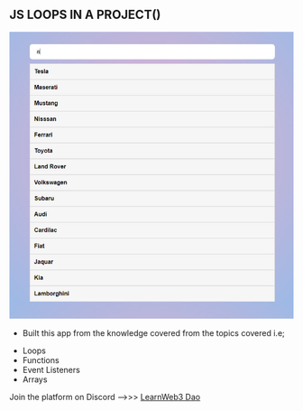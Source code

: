 ## JS LOOPS IN A PROJECT()
![MENU LIST SEARCH](app.jpeg)
* Built this app from the knowledge covered from the topics covered i.e;
- Loops
- Functions
- Event Listeners
- Arrays

Join the platform on Discord -->>> [LearnWeb3 Dao](https://discord.com/invite/Mun67ckPUQ)